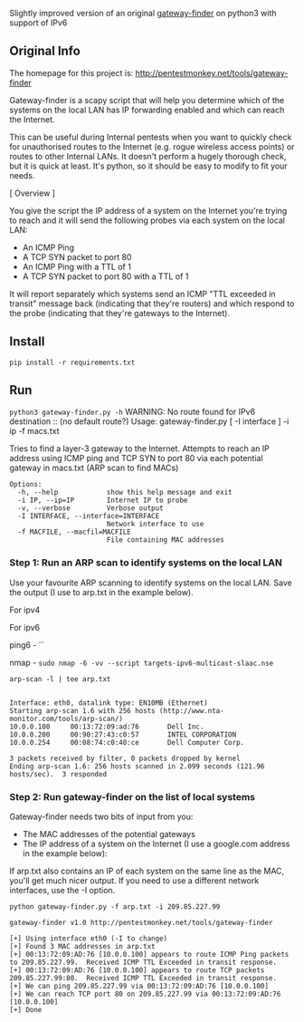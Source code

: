 Slightly improved version of an original [gateway-finder](https://github.com/pentestmonkey/gateway-finder) on python3 with support of IPv6

## Original Info

The homepage for this project is:
http://pentestmonkey.net/tools/gateway-finder

Gateway-finder is a scapy script that will help you determine which of the systems on the local LAN has IP forwarding enabled and which can reach the Internet.

This can be useful during Internal pentests when you want to quickly check for unauthorised routes to the Internet (e.g. rogue wireless access points) or routes to other Internal LANs.  It doesn't perform a hugely thorough check, but it is quick at least.  It's python, so it should be easy to modify to fit your needs.

[ Overview ]

You give the script the IP address of a system on the Internet you're trying to reach and it will send the following probes via each system on the local LAN:

* An ICMP Ping
* A TCP SYN packet to port 80
* An ICMP Ping with a TTL of 1
* A TCP SYN packet to port 80 with a TTL of 1

It will report separately which systems send an ICMP "TTL exceeded in transit" message back (indicating that they're routers) and which respond to the probe (indicating that they're gateways to the Internet).

## Install 

`pip install -r requirements.txt`

## Run

`python3 gateway-finder.py -h`
WARNING: No route found for IPv6 destination :: (no default route?)
Usage: gateway-finder.py [ -I interface ] -i ip -f macs.txt

Tries to find a layer-3 gateway to the Internet.  Attempts to reach an IP
address using ICMP ping and TCP SYN to port 80 via each potential gateway
in macs.txt (ARP scan to find MACs)

```
Options:
  -h, --help            show this help message and exit
  -i IP, --ip=IP        Internet IP to probe
  -v, --verbose         Verbose output
  -I INTERFACE, --interface=INTERFACE
                        Network interface to use
  -f MACFILE, --macfil=MACFILE
                        File containing MAC addresses
```

### Step 1: Run an ARP scan to identify systems on the local LAN 

Use your favourite ARP scanning to identify systems on the local LAN. Save the output (I use to arp.txt in the example below).


For ipv4


For ipv6

ping6
	- ``

nmap
	- `sudo nmap -6 -vv --script targets-ipv6-multicast-slaac.nse`


```
arp-scan -l | tee arp.txt


Interface: eth0, datalink type: EN10MB (Ethernet)
Starting arp-scan 1.6 with 256 hosts (http://www.nta-monitor.com/tools/arp-scan/)
10.0.0.100     00:13:72:09:ad:76       Dell Inc.
10.0.0.200     00:90:27:43:c0:57       INTEL CORPORATION
10.0.0.254     00:08:74:c0:40:ce       Dell Computer Corp.

3 packets received by filter, 0 packets dropped by kernel
Ending arp-scan 1.6: 256 hosts scanned in 2.099 seconds (121.96 hosts/sec).  3 responded
```

### Step 2: Run gateway-finder on the list of local systems 

Gateway-finder needs two bits of input from you:
* The MAC addresses of the potential gateways
* The IP address of a system on the Internet (I use a google.com address in the example below):

If arp.txt also contains an IP of each system on the same line as the MAC, you'll get much nicer output.  If you need to use a different network interfaces, use the -I option.

```
python gateway-finder.py -f arp.txt -i 209.85.227.99

gateway-finder v1.0 http://pentestmonkey.net/tools/gateway-finder

[+] Using interface eth0 (-I to change)
[+] Found 3 MAC addresses in arp.txt
[+] 00:13:72:09:AD:76 [10.0.0.100] appears to route ICMP Ping packets to 209.85.227.99.  Received ICMP TTL Exceeded in transit response.
[+] 00:13:72:09:AD:76 [10.0.0.100] appears to route TCP packets 209.85.227.99:80.  Received ICMP TTL Exceeded in transit response.
[+] We can ping 209.85.227.99 via 00:13:72:09:AD:76 [10.0.0.100]
[+] We can reach TCP port 80 on 209.85.227.99 via 00:13:72:09:AD:76 [10.0.0.100]
[+] Done
```
